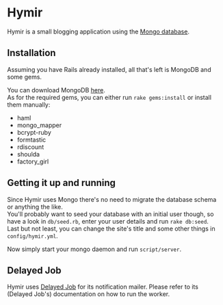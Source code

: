 # Hymir

Hymir is a small blogging application using the
[Mongo database](http://www.mongodb.org).

## Installation

Assuming you have Rails already installed, all that's left is MongoDB
and some gems.  

You can download MongoDB [here](http://www.mongodb.org/display/DOCS/Downloads).  
As for the required gems, you can either run `rake gems:install` or
install them manually:

* haml
* mongo_mapper
* bcrypt-ruby
* formtastic
* rdiscount
* shoulda
* factory_girl

## Getting it up and running

Since Hymir uses Mongo there's no need to migrate the database schema or
anything the like.  
You'll probably want to seed your database with an
initial user though, so have a look in `db/seed.rb`, enter your user
details and run `rake db:seed`.  
Last but not least, you can change the site's title and some other
things in `config/hymir.yml`.

Now simply start your mongo daemon and run `script/server`.

## Delayed Job

Hymir uses [Delayed Job](http://github.com/collectiveidea/delayed_job)
for its notification mailer. Please refer to its (Delayed Job's) 
documentation on how to run the worker.
